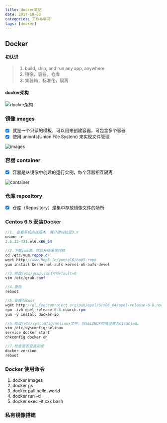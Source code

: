 ```yaml
---
title: docker笔记
date: 2017-10-08
categories: 工作与学习
tags: [docker]
---
```

## Docker
#### 初认识
> 1. build, ship, and run any app, anywhere
> 2. 镜像，容器，仓库
> 3. 集装箱，标准化，隔离

#### docker架构

![docker架构](http://hainiubl.com/images/2016/architecture.jpg?_=6822905)

### 镜像 images 
- [x] 就是一个只读的模板，可以用来创建容器，可包含多个容器
- [x] 使用 unionfs(Union File System) 来实现文件管理

![images](http://hainiubl.com/images/2016/image_ufs.png?_=6822905)

### 容器 container
- [x] 容器是从镜像中创建的运行实例，每个容器相互隔离

![container](http://hainiubl.com/images/2016/container-ufs.png?_=6822905)


### 仓库 repository
- [x] 仓库（Repository）是集中存放镜像文件的场所



### Centos 6.5 安装Docker

```java
//1. 查看系统内核版本，需升级内核至3.x
uname -r 
2.6.32-431.el6.x86_64

//2.下载yum源，然后升级系统内核
cd /etc/yum.repos.d/
wget http://www.hop5.in/yum/el6/hop5.repo
yum install kernel-ml-aufs kernel-mk-aufs-devel

//3.修改/etc/grub.conf中default=0
vim /etc/grub.conf

//4.重启    
reboot

//5.安装docker
wget http://dl.fedoraproject.org/pub/epel/6/x86_64/epel-release-6-8.noarch.rpm
rpm -ivh epel-release-6-8.noarch.rpm
yum -y install docker-io

//6.修改/etc/sysconfig/selinux文件，将SELINUX的值设置为disabled。
vim /etc/sysconfig/selinux
service docker start
chkconfig docker on

//7.检查是否安装完成
docker version
reboot
```


### Docker 使用命令
1. docker images
2. docker ps
3. docker pull hello-world
4. docker run -d
5. docker exec -it xxx bash


### 私有镜像搭建